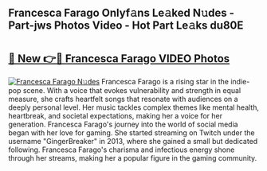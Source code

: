 ## Francesca Farago Onlyf𝚊ns Le𝚊ked N𝚞des - Part-jws Photos Video - Hot Part Le𝚊ks du80E

# <h2><a href="http://ab16801.deff.icu/?id=Francesca+Farago">🔗 New 👉🔴 Francesca Farago VIDEO Photos</a></h2>

[![Francesca Farago N𝚞des](https://i.imgur.com/rIISA9y.gif)](http://ab16801.deff.icu/?id=Francesca+Farago)
Francesca Farago is a rising star in the indie-pop scene. With a voice that evokes vulnerability and strength in equal measure, she crafts heartfelt songs that resonate with audiences on a deeply personal level. Her music tackles complex themes like mental health, heartbreak, and societal expectations, making her a voice for her generation. Francesca Farago's journey into the world of social media began with her love for gaming. She started streaming on Twitch under the username "GingerBreaker" in 2013, where she gained a small but dedicated following. Francesca Farago's charisma and infectious energy shone through her streams, making her a popular figure in the gaming community.
